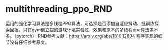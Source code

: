 # multithreading_ppo_RND
运用的强化学习算法是多线程PPO算法，可选择是否添加自适应抖动、批训练探			            索回报，只在gym倒立摆的游戏环境实验过，效果和原本的多线程ppo算法差不多。（pytorch）
RND参考文献：https://arxiv.org/abs/1810.12894
程序实现的细节没有仔细参考原文。

